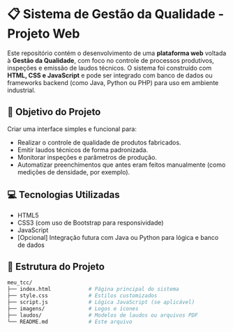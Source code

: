 # 📋 Sistema de Gestão da Qualidade - Projeto Web

Este repositório contém o desenvolvimento de uma **plataforma web** voltada à **Gestão da Qualidade**, com foco no controle de processos produtivos, inspeções e emissão de laudos técnicos. O sistema foi construído com **HTML, CSS e JavaScript** e pode ser integrado com banco de dados ou frameworks backend (como Java, Python ou PHP) para uso em ambiente industrial.

## 🧩 Objetivo do Projeto

Criar uma interface simples e funcional para:

- Realizar o controle de qualidade de produtos fabricados.
- Emitir laudos técnicos de forma padronizada.
- Monitorar inspeções e parâmetros de produção.
- Automatizar preenchimentos que antes eram feitos manualmente (como medições de densidade, por exemplo).

## 💻 Tecnologias Utilizadas

- HTML5
- CSS3 (com uso de Bootstrap para responsividade)
- JavaScript
- [Opcional] Integração futura com Java ou Python para lógica e banco de dados

## 📂 Estrutura do Projeto

```bash
meu_tcc/
├── index.html            # Página principal do sistema
├── style.css             # Estilos customizados
├── script.js             # Lógica JavaScript (se aplicável)
├── imagens/              # Logos e ícones
├── laudos/               # Modelos de laudos ou arquivos PDF
└── README.md             # Este arquivo
